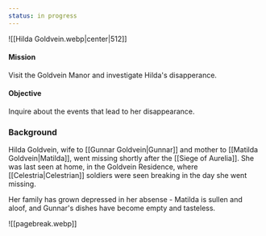 ```yaml
---
status: in progress
---
```

![[Hilda Goldvein.webp|center|512]]
#### Mission
Visit the Goldvein Manor and investigate Hilda's disapperance.
#### Objective
Inquire about the events that lead to her disappearance.

### Background
Hilda Goldvein, wife to [[Gunnar Goldvein|Gunnar]] and mother to [[Matilda Goldvein|Matilda]], went missing shortly after the [[Siege of Aurelia]]. She was last seen at home, in the Goldvein Residence, where [[Celestria|Celestrian]] soldiers were seen breaking in the day she went missing.

Her family has grown depressed in her absense - Matilda is sullen and aloof, and Gunnar's dishes have become empty and tasteless.

![[pagebreak.webp]]
